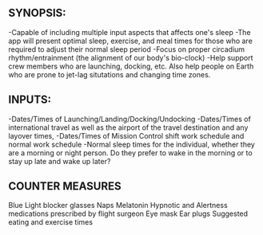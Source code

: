 SYNOPSIS:
-------------------
-Capable of including multiple input aspects that affects one's sleep
-The app will present optimal sleep, exercise, and meal times for those who are required to adjust their normal sleep period
-Focus on proper circadium rhythm/entrainment (the alignment of our body's bio-clock)
-Help support crew members who are launching, docking, etc. Also help people on Earth who are prone to jet-lag situtations and changing time zones.

INPUTS:
--------------------
-Dates/Times of Launching/Landing/Docking/Undocking
-Dates/Times of international travel as well as the airport of the travel destination and any layover times,
-Dates/Times of Mission Control shift work schedule and normal work schedule
-Normal sleep times for the individual, whether they are a morning or night person. Do they prefer to wake in the morning or to stay up late and wake up later?

COUNTER MEASURES
--------------------
Blue Light blocker glasses
Naps
Melatonin
Hypnotic and Alertness medications prescribed by flight surgeon
Eye mask
Ear plugs
Suggested eating and exercise times














